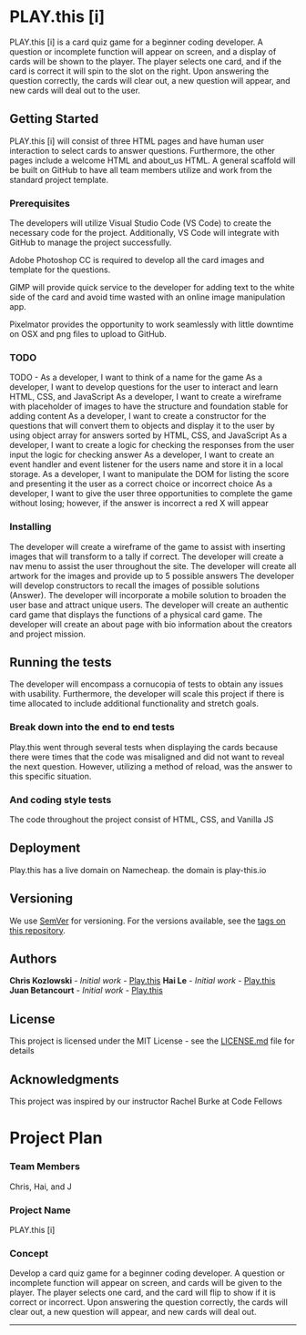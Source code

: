 # PLAY.this [i]

PLAY.this [i] is a card quiz game for a beginner coding developer.  A question or incomplete function will appear on screen, and a display of cards will be shown to the player.  The player selects one card, and if the card is correct it will spin to the slot on the right.  Upon answering the question correctly, the cards will clear out, a new question will appear, and new cards will deal out to the user.

## Getting Started

PLAY.this [i] will consist of three HTML pages and have human user interaction to select cards to answer questions. Furthermore, the other pages include a welcome HTML and about_us HTML. A general scaffold will be built on GitHub to have all team members utilize and work from the standard project template.

### Prerequisites

The developers will utilize Visual Studio Code (VS Code) to create the necessary code for the project. Additionally, VS Code will integrate with GitHub to manage the project successfully. 

Adobe Photoshop CC is required to develop all the card images and template for the questions. 

GIMP will provide quick service to the developer for adding text to the white side of the card and avoid time wasted with an online image manipulation app. 

Pixelmator provides the opportunity to work seamlessly with little downtime on OSX and png files to upload to GitHub.

### TODO

TODO -
As a developer, I want to think of a name for the game 
As a developer, I want to develop questions for the user to interact and learn HTML, CSS, and JavaScript
As a developer, I want to create a wireframe with placeholder of images to have the structure and foundation stable for adding content
As a developer, I want to create a constructor for the questions that will convert them to objects and display it to the user by using object array for answers sorted by HTML, CSS, and JavaScript
As a developer, I want to create a logic for checking the responses from the user input the logic for checking answer
As a developer, I want to create an event handler and event listener for the users name and store it in a local storage.
As a developer, I want to manipulate the DOM for listing the score and presenting it the user as a correct choice or incorrect choice
As a developer, I want to give the user three opportunities to complete the game without losing; however, if the answer is incorrect a red X will appear

### Installing

The developer will create a wireframe of the game to assist with inserting images that will transform to a tally if correct. 
The developer will create a nav menu to assist the user throughout the site.
The developer will create all artwork for the images and provide up to 5 possible answers 
The developer will develop constructors to recall the images of possible solutions (Answer). 
The developer will incorporate a mobile solution to broaden the user base and attract unique users. 
The developer will create an authentic card game that displays the functions of a physical card game. 
The developer will create an about page with bio information about the creators and project mission.

## Running the tests

The developer will encompass a cornucopia of tests to obtain any issues with usability. Furthermore, the developer will scale this project if there is time allocated to include additional functionality and stretch goals.

### Break down into the end to end tests

Play.this went through several tests when displaying the cards because there were times that the code was misaligned and did not want to reveal the next question. However, utilizing a method of reload, was the answer to this specific situation. 

### And coding style tests

The code throughout the project consist of HTML, CSS, and Vanilla JS

## Deployment

Play.this has a live domain on Namecheap. the domain is play-this.io

## Versioning

We use [SemVer](http://semver.org/) for versioning. For the versions available, see the [tags on this repository](https://github.com/your/project/tags). 

## Authors

**Chris Kozlowski** - *Initial work* - [Play.this](https://github.com/kozlowskicd/PLAY.this)
**Hai Le** - *Initial work* - [Play.this](https://github.com/haitle16/PLAY.this)
**Juan Betancourt** - *Initial work* - [Play.this](https://github.com/Juan-Betancourt/PLAY.this)

## License

This project is licensed under the MIT License - see the [LICENSE.md](LICENSE.md) file for details

## Acknowledgments

This project was inspired by our instructor Rachel Burke at Code Fellows

# Project Plan

### Team Members
Chris, Hai, and J

### Project Name
PLAY.this [i]

### Concept
Develop a card quiz game for a beginner coding developer.  A question or incomplete function will appear on screen, and cards will be given to the player.  The player selects one card, and the card will flip to show if it is correct or incorrect.  Upon answering the question correctly, the cards will clear out, a new question will appear, and new cards will deal out.

-------------------------------------------------

